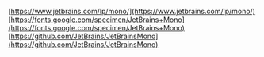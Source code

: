 [https://www.jetbrains.com/lp/mono/](https://www.jetbrains.com/lp/mono/)
[https://fonts.google.com/specimen/JetBrains+Mono](https://fonts.google.com/specimen/JetBrains+Mono)
[https://github.com/JetBrains/JetBrainsMono](https://github.com/JetBrains/JetBrainsMono)
